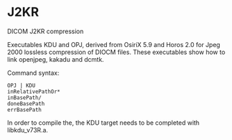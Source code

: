 # J2KR
DICOM J2KR compression

Executables KDU and OPJ, derived from OsiriX 5.9 and Horos 2.0 for Jpeg 2000 lossless compression of DIOCM files. These executables show how to link openjpeg, kakadu and dcmtk.

Command syntax:

```
OPJ | KDU
inRelativePathOr*
inBasePath/
doneBasePath
errBasePath
```

In order to compile the, the KDU target needs to be completed with libkdu_v73R.a.
